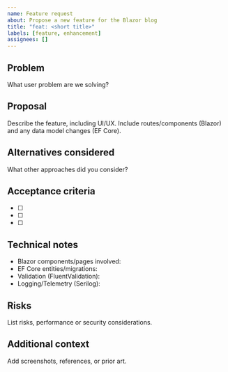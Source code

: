 ```yaml
---
name: Feature request
about: Propose a new feature for the Blazor blog
title: "feat: <short title>"
labels: [feature, enhancement]
assignees: []
---
```


## Problem
What user problem are we solving?

## Proposal
Describe the feature, including UI/UX. Include routes/components (Blazor) and any data model changes (EF Core).

## Alternatives considered
What other approaches did you consider?

## Acceptance criteria
- [ ]
- [ ]
- [ ]

## Technical notes
- Blazor components/pages involved:
- EF Core entities/migrations:
- Validation (FluentValidation):
- Logging/Telemetry (Serilog):

## Risks
List risks, performance or security considerations.

## Additional context
Add screenshots, references, or prior art.